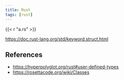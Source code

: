 ```yaml
---
title: Rust
tags: [rust]
---
```


{{< r "a.rs" >}}

<https://doc.rust-lang.org/std/keyword.struct.html>

## References

- <https://hyperpolyglot.org/rust#user-defined-types>
- <https://rosettacode.org/wiki/Classes>
